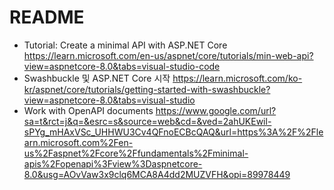 # README
- Tutorial: Create a minimal API with ASP.NET Core https://learn.microsoft.com/en-us/aspnet/core/tutorials/min-web-api?view=aspnetcore-8.0&tabs=visual-studio-code
- Swashbuckle 및 ASP.NET Core 시작 https://learn.microsoft.com/ko-kr/aspnet/core/tutorials/getting-started-with-swashbuckle?view=aspnetcore-8.0&tabs=visual-studio
- Work with OpenAPI documents https://www.google.com/url?sa=t&rct=j&q=&esrc=s&source=web&cd=&ved=2ahUKEwil-sPYg_mHAxVSc_UHHWU3Cv4QFnoECBcQAQ&url=https%3A%2F%2Flearn.microsoft.com%2Fen-us%2Faspnet%2Fcore%2Ffundamentals%2Fminimal-apis%2Fopenapi%3Fview%3Daspnetcore-8.0&usg=AOvVaw3x9clq6MCA8A4dd2MUZVFH&opi=89978449
